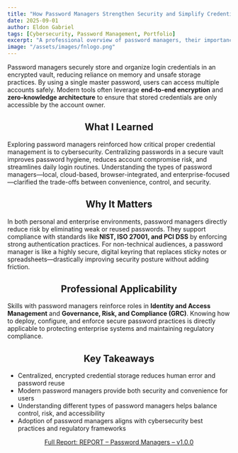 ```yaml
---
title: "How Password Managers Strengthen Security and Simplify Credential Management"
date: 2025-09-01
author: Eldon Gabriel
tags: [Cybersecurity, Password Management, Portfolio]
excerpt: "A professional overview of password managers, their importance, types, and relevance to enterprise security."
image: "/assets/images/fnlogo.png"
---
```


Password managers securely store and organize login credentials in an encrypted vault, reducing reliance on memory and unsafe storage practices. By using a single master password, users can access multiple accounts safely. Modern tools often leverage **end-to-end encryption** and **zero-knowledge architecture** to ensure that stored credentials are only accessible by the account owner.

## <center>What I Learned</center>

Exploring password managers reinforced how critical proper credential management is to cybersecurity. Centralizing passwords in a secure vault improves password hygiene, reduces account compromise risk, and streamlines daily login routines. Understanding the types of password managers—local, cloud-based, browser-integrated, and enterprise-focused—clarified the trade-offs between convenience, control, and security.

## <center>Why It Matters</center>

In both personal and enterprise environments, password managers directly reduce risk by eliminating weak or reused passwords. They support compliance with standards like **NIST, ISO 27001, and PCI DSS** by enforcing strong authentication practices. For non-technical audiences, a password manager is like a highly secure, digital keyring that replaces sticky notes or spreadsheets—drastically improving security posture without adding friction.

## <center>Professional Applicability</center>

Skills with password managers reinforce roles in **Identity and Access Management** and **Governance, Risk, and Compliance (GRC)**. Knowing how to deploy, configure, and enforce secure password practices is directly applicable to protecting enterprise systems and maintaining regulatory compliance.

## <center>Key Takeaways</center>

- Centralized, encrypted credential storage reduces human error and password reuse  
- Modern password managers provide both security and convenience for users  
- Understanding different types of password managers helps balance control, risk, and accessibility  
- Adoption of password managers aligns with cybersecurity best practices and regulatory frameworks

<p align="center">
  <a href="https://github.com/EldonGabriel/eldongabriel.github.io/blob/main/assets/reports/REPORT%20%20%E2%80%93%20Password%20Managers%20%E2%80%93%20v1.0.0.pdf" target="_blank">
    Full Report: REPORT – Password Managers – v1.0.0
  </a>

